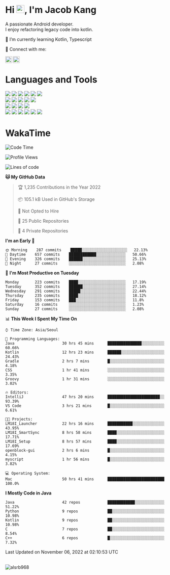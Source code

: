 # Hi <img src="https://media.giphy.com/media/hvRJCLFzcasrR4ia7z/giphy.gif" width="25px">, I'm Jacob Kang
A passionate Android developer.
</br>
I enjoy refactoring legacy code into kotlin.

🌱 I’m currently learning Kotlin, Typescript

🤝 Connect with me:

<a href="https://www.linkedin.com/in/minkyu-kang-b7477b1b2/"><img align="left" src="https://raw.githubusercontent.com/yushi1007/yushi1007/main/images/linkedin.svg" alt="Minkyu Kang | LinkedIn" width="21px"/></a>
<a href="https://www.instagram.com/_jacob_kang/"><img align="left" src="https://raw.githubusercontent.com/yushi1007/yushi1007/main/images/instagram.svg" alt="Jacob Kang | Instagram" width="21px"/></a>

</br>

# Languages and Tools

<div align="left">
<img src="https://img.shields.io/badge/java-007396?logo=java&logoColor=white"/>
<img src="https://img.shields.io/badge/kotlin-7F52FF?logo=kotlin&logoColor=white"/>
<img src="https://img.shields.io/badge/python-3776AB?logo=python&logoColor=white"/>
<img src="https://img.shields.io/badge/bash shell-4EAA25?logo=gnubash&logoColor=white"/>
<img src="https://img.shields.io/badge/c-A8B9CC?logo=c&logoColor=white"/>
<img src="https://img.shields.io/badge/c++-00599C?logo=c%2b%2b&logoColor=white"/>
</div>
<div align="left">
<img src="https://img.shields.io/badge/git-F05032?logo=git&logoColor=white"/>
<img src="https://img.shields.io/badge/github-181717?logo=github&logoColor=white"/>
<img src="https://img.shields.io/badge/mysql-4479A1?logo=mysql&logoColor=white"/>
<img src="https://img.shields.io/badge/sqlite-003B57?logo=sqlite&logoColor=white"/>
<img src="https://img.shields.io/badge/amazon AWS-232F3E?logo=amazonaws&logoColor=white"/>
</div>
<div align="left">
<img src="https://img.shields.io/badge/android-3DDC84?logo=android&logoColor=white"/>
<img src="https://img.shields.io/badge/linux-FCC624?logo=linux&logoColor=white"/>
<img src="https://img.shields.io/badge/flask-000000?logo=flask&logoColor=white"/>
<img src="https://img.shields.io/badge/arduino-00979D?logo=arduino&logoColor=white"/>
</div>
<div align="left">
<img src="https://img.shields.io/badge/slack-4A154B?logo=slack&logoColor=white"/>
<img src="https://img.shields.io/badge/notion-000000?logo=notion&logoColor=white"/>
<img src="https://img.shields.io/badge/jira-0052CC?logo=jira&logoColor=white"/>
<img src="https://img.shields.io/badge/postman-FF6C37?logo=postman&logoColor=white"/>
<img src="https://img.shields.io/badge/intellij-000000?logo=intellijidea&logoColor=white"/>
<img src="https://img.shields.io/badge/pycharm-000000?logo=pycharm&logoColor=white"/>
</div>

# WakaTime

<!--START_SECTION:waka-->
![Code Time](http://img.shields.io/badge/Code%20Time-1%2C527%20hrs%2043%20mins-blue)

![Profile Views](http://img.shields.io/badge/Profile%20Views-0-blue)

![Lines of code](https://img.shields.io/badge/From%20Hello%20World%20I%27ve%20Written-180%20Thousand%20lines%20of%20code-blue)

**🐱 My GitHub Data** 

> 🏆 1,235 Contributions in the Year 2022
 > 
> 📦 105.1 kB Used in GitHub's Storage 
 > 
> 🚫 Not Opted to Hire
 > 
> 📜 25 Public Repositories 
 > 
> 🔑 4 Private Repositories  
 > 
**I'm an Early 🐤** 

```text
🌞 Morning    287 commits    █████░░░░░░░░░░░░░░░░░░░░   22.13% 
🌆 Daytime    657 commits    ████████████░░░░░░░░░░░░░   50.66% 
🌃 Evening    326 commits    ██████░░░░░░░░░░░░░░░░░░░   25.13% 
🌙 Night      27 commits     ░░░░░░░░░░░░░░░░░░░░░░░░░   2.08%

```
📅 **I'm Most Productive on Tuesday** 

```text
Monday       223 commits    ████░░░░░░░░░░░░░░░░░░░░░   17.19% 
Tuesday      352 commits    ██████░░░░░░░░░░░░░░░░░░░   27.14% 
Wednesday    291 commits    █████░░░░░░░░░░░░░░░░░░░░   22.44% 
Thursday     235 commits    ████░░░░░░░░░░░░░░░░░░░░░   18.12% 
Friday       153 commits    ███░░░░░░░░░░░░░░░░░░░░░░   11.8% 
Saturday     16 commits     ░░░░░░░░░░░░░░░░░░░░░░░░░   1.23% 
Sunday       27 commits     ░░░░░░░░░░░░░░░░░░░░░░░░░   2.08%

```


📊 **This Week I Spent My Time On** 

```text
⌚︎ Time Zone: Asia/Seoul

💬 Programming Languages: 
Java                     30 hrs 45 mins      ███████████████░░░░░░░░░░   60.66% 
Kotlin                   12 hrs 23 mins      ██████░░░░░░░░░░░░░░░░░░░   24.43% 
Gradle                   2 hrs 7 mins        █░░░░░░░░░░░░░░░░░░░░░░░░   4.18% 
CSS                      1 hr 41 mins        ░░░░░░░░░░░░░░░░░░░░░░░░░   3.35% 
Groovy                   1 hr 31 mins        ░░░░░░░░░░░░░░░░░░░░░░░░░   3.02%

🔥 Editors: 
IntelliJ                 47 hrs 20 mins      ███████████████████████░░   93.39% 
VS Code                  3 hrs 21 mins       █░░░░░░░░░░░░░░░░░░░░░░░░   6.61%

🐱‍💻 Projects: 
LM18I_Launcher           22 hrs 16 mins      ███████████░░░░░░░░░░░░░░   43.95% 
LM18I_SmartSync          8 hrs 58 mins       ████░░░░░░░░░░░░░░░░░░░░░   17.71% 
LM18I_Setup              8 hrs 57 mins       ████░░░░░░░░░░░░░░░░░░░░░   17.69% 
openblock-gui            2 hrs 6 mins        █░░░░░░░░░░░░░░░░░░░░░░░░   4.15% 
myscript                 1 hr 56 mins        █░░░░░░░░░░░░░░░░░░░░░░░░   3.82%

💻 Operating System: 
Mac                      50 hrs 41 mins      █████████████████████████   100.0%

```

**I Mostly Code in Java** 

```text
Java                     42 repos            ████████████░░░░░░░░░░░░░   51.22% 
Python                   9 repos             ██░░░░░░░░░░░░░░░░░░░░░░░   10.98% 
Kotlin                   9 repos             ██░░░░░░░░░░░░░░░░░░░░░░░   10.98% 
C                        7 repos             ██░░░░░░░░░░░░░░░░░░░░░░░   8.54% 
C++                      6 repos             █░░░░░░░░░░░░░░░░░░░░░░░░   7.32%

```



 Last Updated on November 06, 2022 at 02:10:53 UTC
<!--END_SECTION:waka-->

</br>

<div align="left">
<img align="left" src="https://github-readme-stats.vercel.app/api/top-langs?username=alsrb968&show_icons=true&locale=en&layout=compact&theme=dark" alt="alsrb968" />
</div>
